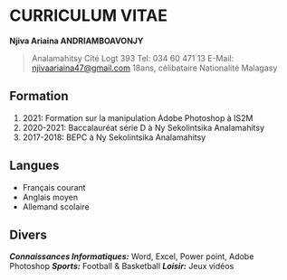 # CURRICULUM VITAE
**Njiva Ariaina ANDRIAMBOAVONJY**
>Analamahitsy Cité 
>Logt 393
>Tel: 034 60 471 13
>E-Mail: njivaariaina47@gmail.com
>18ans, célibataire
>Nationalité Malagasy

## Formation
1. 2021: Formation sur la manipulation Adobe Photoshop à IS2M
2. 2020-2021: Baccalauréat série D à Ny Sekolintsika Analamahitsy
3. 2017-2018: BEPC à Ny Sekolintsika Analamahitsy

## Langues
- Français courant
- Anglais moyen
- Allemand scolaire

## Divers
***Connaissances Informatiques:*** Word, Excel, Power point, Adobe Photoshop
***Sports:*** Football & Basketball 
***Loisir:*** Jeux vidéos
